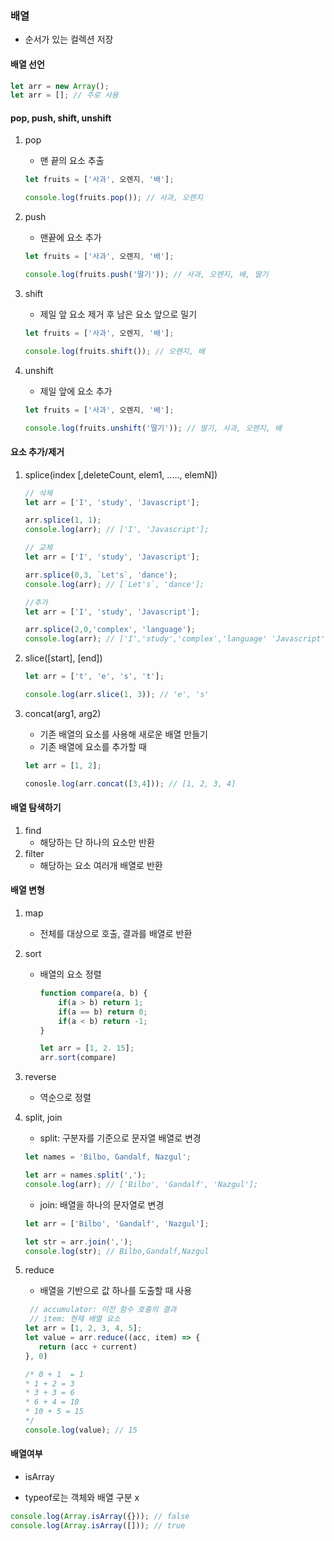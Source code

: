 ### 배열

- 순서가 있는 컬렉션 저장



#### 배열 선언

```javascript
let arr = new Array();
let arr = []; // 주로 사용
```



#### pop, push, shift, unshift

1. pop

   - 맨 끝의 요소 추출

   ```javascript
   let fruits = ['사과', 오렌지, '배'];
   
   console.log(fruits.pop()); // 사과, 오렌지
   ```

   

2. push

   - 맨끝에 요소 추가

   ```javascript
   let fruits = ['사과', 오렌지, '배'];
   
   console.log(fruits.push('딸기')); // 사과, 오렌지, 배, 딸기
   ```

   

3. shift

   - 제일 앞 요소 제거 후 남은 요소 앞으로 밀기

   ```javascript
   let fruits = ['사과', 오렌지, '배'];
   
   console.log(fruits.shift()); // 오렌지, 배
   ```

   

4. unshift

   - 제일 앞에 요소 추가

   ```javascript
   let fruits = ['사과', 오렌지, '배'];
   
   console.log(fruits.unshift('딸기')); // 딸기, 사과, 오렌지, 배
   ```

   

#### 요소 추가/제거 

1. splice(index [,deleteCount, elem1, ....., elemN])

   ```javascript
   // 삭제
   let arr = ['I', 'study', 'Javascript'];
   
   arr.splice(1, 1);
   console.log(arr); // ['I', 'Javascript'];
   
   // 교체
   let arr = ['I', 'study', 'Javascript'];
   
   arr.splice(0,3, `Let's`, 'dance');
   console.log(arr); // [`Let's`, 'dance'];
   
   //추가
   let arr = ['I', 'study', 'Javascript'];
   
   arr.splice(2,0,'complex', 'language');
   console.log(arr); // ['I','study','complex','language' 'Javascript']
   ```



 2. slice([start], [end])

    ```javascript
    let arr = ['t', 'e', 's', 't'];
    
    console.log(arr.slice(1, 3)); // 'e', 's'
    ```



 3. concat(arg1, arg2)

    - 기존 배열의 요소를 사용해 새로운 배열 만들기
    - 기존 배열에 요소를 추가할 때

    ```javascript
    let arr = [1, 2];
    
    conosle.log(arr.concat([3,4])); // [1, 2, 3, 4]
    ```

    

#### 배열 탐색하기

1. find
   - 해당하는 단 하나의 요소만 반환
2. filter
   - 해당하는 요소 여러개 배열로 반환



#### 배열 변형

1. map

   - 전체를 대상으로 호출, 결과를 배열로 반환

2. sort

   - 배열의 요소 정렬

     ```javascript
     function compare(a, b) {
         if(a > b) return 1;
         if(a == b) return 0;
         if(a < b) return -1;
     }
     
     let arr = [1, 2. 15];
     arr.sort(compare)
     
     ```

3. reverse

   - 역순으로 정렬

4. split, join

   - split: 구분자를 기준으로 문자열 배열로 변경

   ```javascript
   let names = 'Bilbo, Gandalf, Nazgul';
   
   let arr = names.split(',');
   console.log(arr); // ['Bilbo', 'Gandalf', 'Nazgul'];
   ```

   - join: 배열을 하나의 문자열로 변경

   ```javascript
   let arr = ['Bilbo', 'Gandalf', 'Nazgul'];
   
   let str = arr.join(',');
   console.log(str); // Bilbo,Gandalf,Nazgul
   ```

5. reduce

   - 배열을 기반으로 값 하나를 도출할 때 사용

   ```javascript
    // accumulator: 이전 함수 호출의 결과
    // item: 현재 배열 요소
   let arr = [1, 2, 3, 4, 5];
   let value = arr.reduce((acc, item) => {
      return (acc + current)
   }, 0)
   
   /* 0 + 1  = 1
   * 1 + 2 = 3
   * 3 + 3 = 6
   * 6 + 4 = 10
   * 10 + 5 = 15
   */
   console.log(value); // 15
   ```



#### 배열여부

- isArray

- typeof로는 객체와 배열 구분 x

```javascript
console.log(Array.isArray({})); // false
console.log(Array.isArray([])); // true
```


